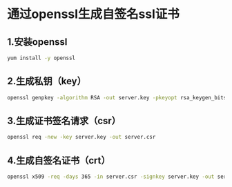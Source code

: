# 通过openssl生成自签名ssl证书

## 1.安装openssl

```sh
yum install -y openssl
```

## 2.生成私钥（key）

```sh
openssl genpkey -algorithm RSA -out server.key -pkeyopt rsa_keygen_bits:2048
```
## 3.生成证书签名请求（csr）

```sh
openssl req -new -key server.key -out server.csr
```
## 4.生成自签名证书（crt）

```sh
openssl x509 -req -days 365 -in server.csr -signkey server.key -out server.crt
```

